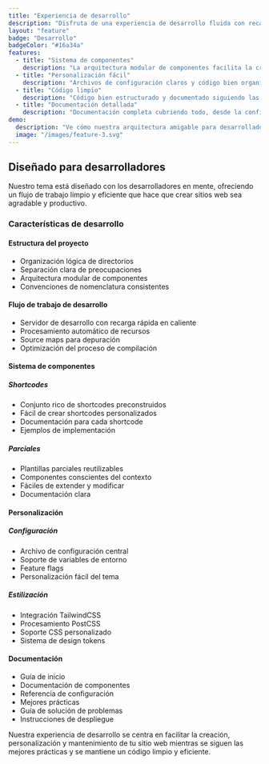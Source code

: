 ```yaml
---
title: "Experiencia de desarrollo"
description: "Disfruta de una experiencia de desarrollo fluida con recarga en caliente, arquitectura basada en componentes y código limpio y mantenible."
layout: "feature"
badge: "Desarrollo"
badgeColor: "#16a34a"
features:
  - title: "Sistema de componentes"
    description: "La arquitectura modular de componentes facilita la creación y mantenimiento de tu sitio web. Reutiliza componentes en las páginas mientras mantienes la consistencia."
  - title: "Personalización fácil"
    description: "Archivos de configuración claros y código bien organizado facilitan la personalización de cualquier aspecto de tu sitio. No se requiere conocimiento profundo de Hugo."
  - title: "Código limpio"
    description: "Código bien estructurado y documentado siguiendo las mejores prácticas. Hace que el mantenimiento y las actualizaciones sean simples para cualquier desarrollador."
  - title: "Documentación detallada"
    description: "Documentación completa cubriendo todo, desde la configuración hasta la personalización avanzada. Incluye ejemplos y mejores prácticas."
demo:
  description: "Ve cómo nuestra arquitectura amigable para desarrolladores facilita la creación de sitios web."
  image: "/images/feature-3.svg"
---
```


## Diseñado para desarrolladores

Nuestro tema está diseñado con los desarrolladores en mente, ofreciendo un flujo de trabajo limpio y eficiente que hace que crear sitios web sea agradable y productivo.

### Características de desarrollo

#### Estructura del proyecto
- Organización lógica de directorios
- Separación clara de preocupaciones
- Arquitectura modular de componentes
- Convenciones de nomenclatura consistentes

#### Flujo de trabajo de desarrollo
- Servidor de desarrollo con recarga rápida en caliente
- Procesamiento automático de recursos
- Source maps para depuración
- Optimización del proceso de compilación

#### Sistema de componentes

##### Shortcodes
- Conjunto rico de shortcodes preconstruidos
- Fácil de crear shortcodes personalizados
- Documentación para cada shortcode
- Ejemplos de implementación

##### Parciales
- Plantillas parciales reutilizables
- Componentes conscientes del contexto
- Fáciles de extender y modificar
- Documentación clara

#### Personalización

##### Configuración
- Archivo de configuración central
- Soporte de variables de entorno
- Feature flags
- Personalización fácil del tema

##### Estilización
- Integración TailwindCSS
- Procesamiento PostCSS
- Soporte CSS personalizado
- Sistema de design tokens

#### Documentación
- Guía de inicio
- Documentación de componentes
- Referencia de configuración
- Mejores prácticas
- Guía de solución de problemas
- Instrucciones de despliegue

Nuestra experiencia de desarrollo se centra en facilitar la creación, personalización y mantenimiento de tu sitio web mientras se siguen las mejores prácticas y se mantiene un código limpio y eficiente.
